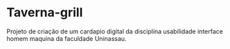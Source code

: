 # Taverna-grill
Projeto de criação de um cardapio digital da disciplina usabilidade interface homem maquina da faculdade Uninassau.
